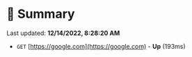 # 📖 Summary
Last updated: **12/14/2022, 8:28:20 AM**

- `GET` [https://google.com](https://google.com) - **Up** (193ms)
